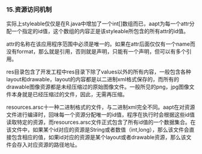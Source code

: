 ### 15.资源访问机制

实际上styleable仅仅是在R.java中增加了一个int[]数组而已，aapt为每一个attr分配一个指定的id值，这个数组的内容正是该styleable所包含的所有attr的id值。

attr的名称在该应用程序范围中必须是唯一的。如果在attr后面仅仅有一个name而没有format，那么就是引用，否则就是声明，只能有一个声明，但可以有多个引用。

res目录包含了开发工程中res目录下除了values以外的所有内容，一般包含各种layout和drawable，layout的内容都是以二进制xml格式保存的，而所有的drawable图像资源都是未经压缩过的原始图像文件。一般所见的png，jpg图像文件本身就是已经压缩过的文件，因此，无需再压缩。

resources.arsc十一种二进制格式的文件，与二进制xml完全不同。aapt在对资源文件进行编译时，回味每一个资源分配唯一的id值，程序在执行时会根据这些id值读取特定的资源，而resources.arsc文件正式包含了所有id值的一个数据集合。在该文件中，如果某个id对应的资源是String或者数值（int,long），那么该文件会直接包含相应的值，如果id对应的资源是某个layout或者drawable资源，那么该文件会存入对应资源的路径地址。
